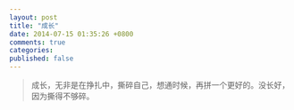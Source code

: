 ```yaml
---
layout: post
title: "成长"
date: 2014-07-15 01:35:26 +0800
comments: true
categories: 
published: false
---
```


>成长，无非是在挣扎中，撕碎自己，想通时候，再拼一个更好的。没长好，因为撕得不够碎。